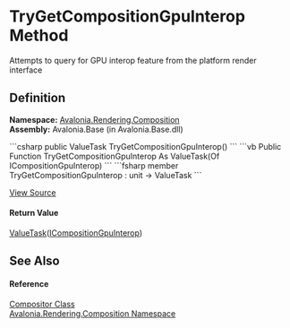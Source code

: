 # TryGetCompositionGpuInterop Method


Attempts to query for GPU interop feature from the platform render interface



## Definition
**Namespace:** <a href="N_Avalonia_Rendering_Composition">Avalonia.Rendering.Composition</a>  
**Assembly:** Avalonia.Base (in Avalonia.Base.dll)

<Tabs groupId="api-code-preview">
<TabItem value="csharp" label="C#">
```csharp
public ValueTask<ICompositionGpuInterop> TryGetCompositionGpuInterop()
```
</TabItem>
<TabItem value="vb" label="VB">
```vb
Public Function TryGetCompositionGpuInterop As ValueTask(Of ICompositionGpuInterop)
```
</TabItem>
<TabItem value="fsharp" label="F#">
```fsharp
member TryGetCompositionGpuInterop : unit -> ValueTask<ICompositionGpuInterop> 
```
</TabItem>
</Tabs>



<a href="https://github.com/AvaloniaUI/Avalonia/tree/master/src/Avalonia.Base/Rendering/Composition/Compositor.cs" title="View the source code">View Source</a>



#### Return Value
<a href="https://learn.microsoft.com/dotnet/api/system.threading.tasks.valuetask-1" target="_blank" rel="noopener noreferrer">ValueTask</a>(<a href="T_Avalonia_Rendering_Composition_ICompositionGpuInterop">ICompositionGpuInterop</a>)  


## See Also


#### Reference
<a href="T_Avalonia_Rendering_Composition_Compositor">Compositor Class</a>  
<a href="N_Avalonia_Rendering_Composition">Avalonia.Rendering.Composition Namespace</a>  

